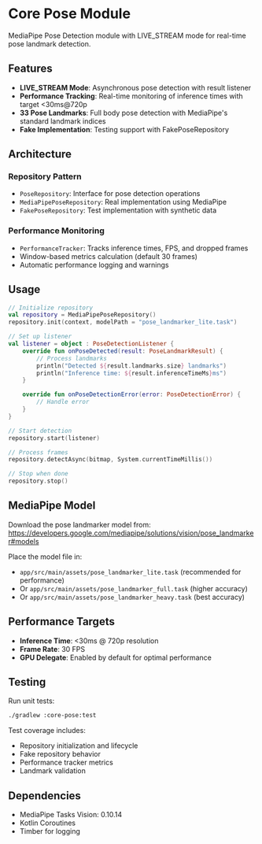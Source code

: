 # Core Pose Module

MediaPipe Pose Detection module with LIVE_STREAM mode for real-time pose landmark detection.

## Features

- **LIVE_STREAM Mode**: Asynchronous pose detection with result listener
- **Performance Tracking**: Real-time monitoring of inference times with target <30ms@720p
- **33 Pose Landmarks**: Full body pose detection with MediaPipe's standard landmark indices
- **Fake Implementation**: Testing support with FakePoseRepository

## Architecture

### Repository Pattern
- `PoseRepository`: Interface for pose detection operations
- `MediaPipePoseRepository`: Real implementation using MediaPipe
- `FakePoseRepository`: Test implementation with synthetic data

### Performance Monitoring
- `PerformanceTracker`: Tracks inference times, FPS, and dropped frames
- Window-based metrics calculation (default 30 frames)
- Automatic performance logging and warnings

## Usage

```kotlin
// Initialize repository
val repository = MediaPipePoseRepository()
repository.init(context, modelPath = "pose_landmarker_lite.task")

// Set up listener
val listener = object : PoseDetectionListener {
    override fun onPoseDetected(result: PoseLandmarkResult) {
        // Process landmarks
        println("Detected ${result.landmarks.size} landmarks")
        println("Inference time: ${result.inferenceTimeMs}ms")
    }

    override fun onPoseDetectionError(error: PoseDetectionError) {
        // Handle error
    }
}

// Start detection
repository.start(listener)

// Process frames
repository.detectAsync(bitmap, System.currentTimeMillis())

// Stop when done
repository.stop()
```

## MediaPipe Model

Download the pose landmarker model from:
https://developers.google.com/mediapipe/solutions/vision/pose_landmarker#models

Place the model file in:
- `app/src/main/assets/pose_landmarker_lite.task` (recommended for performance)
- Or `app/src/main/assets/pose_landmarker_full.task` (higher accuracy)
- Or `app/src/main/assets/pose_landmarker_heavy.task` (best accuracy)

## Performance Targets

- **Inference Time**: <30ms @ 720p resolution
- **Frame Rate**: 30 FPS
- **GPU Delegate**: Enabled by default for optimal performance

## Testing

Run unit tests:
```bash
./gradlew :core-pose:test
```

Test coverage includes:
- Repository initialization and lifecycle
- Fake repository behavior
- Performance tracker metrics
- Landmark validation

## Dependencies

- MediaPipe Tasks Vision: 0.10.14
- Kotlin Coroutines
- Timber for logging